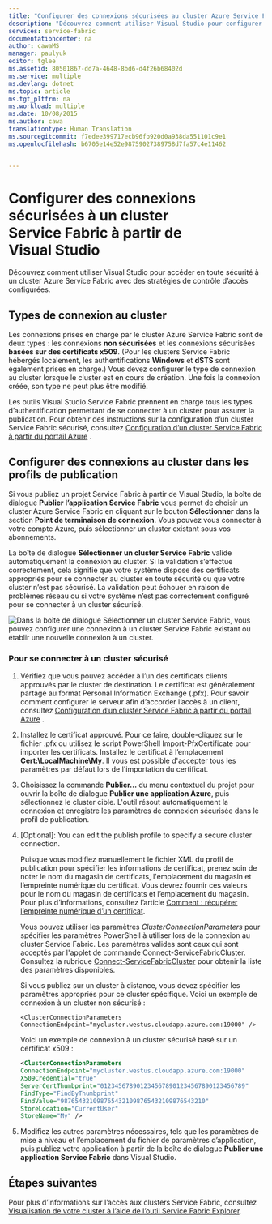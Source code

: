 ```yaml
---
title: "Configurer des connexions sécurisées au cluster Azure Service Fabric | Microsoft Docs"
description: "Découvrez comment utiliser Visual Studio pour configurer des connexions sécurisées prises en charge par le cluster Azure Service Fabric."
services: service-fabric
documentationcenter: na
author: cawaMS
manager: paulyuk
editor: tglee
ms.assetid: 80501867-dd7a-4648-8bd6-d4f26b68402d
ms.service: multiple
ms.devlang: dotnet
ms.topic: article
ms.tgt_pltfrm: na
ms.workload: multiple
ms.date: 10/08/2015
ms.author: cawa
translationtype: Human Translation
ms.sourcegitcommit: f7edee399717ecb96fb920d0a938da551101c9e1
ms.openlocfilehash: b6705e14e52e98759027389758d7fa57c4e11462


---
```

# <a name="configure-secure-connections-to-a-service-fabric-cluster-from-visual-studio"></a>Configurer des connexions sécurisées à un cluster Service Fabric à partir de Visual Studio
Découvrez comment utiliser Visual Studio pour accéder en toute sécurité à un cluster Azure Service Fabric avec des stratégies de contrôle d’accès configurées.

## <a name="cluster-connection-types"></a>Types de connexion au cluster
Les connexions prises en charge par le cluster Azure Service Fabric sont de deux types : les connexions **non sécurisées** et les connexions sécurisées **basées sur des certificats x509**. (Pour les clusters Service Fabric hébergés localement, les authentifications **Windows** et **dSTS** sont également prises en charge.) Vous devez configurer le type de connexion au cluster lorsque le cluster est en cours de création. Une fois la connexion créée, son type ne peut plus être modifié.

Les outils Visual Studio Service Fabric prennent en charge tous les types d’authentification permettant de se connecter à un cluster pour assurer la publication. Pour obtenir des instructions sur la configuration d’un cluster Service Fabric sécurisé, consultez [Configuration d’un cluster Service Fabric à partir du portail Azure](service-fabric-cluster-creation-via-portal.md) .

## <a name="configure-cluster-connections-in-publish-profiles"></a>Configurer des connexions au cluster dans les profils de publication
Si vous publiez un projet Service Fabric à partir de Visual Studio, la boîte de dialogue **Publier l’application Service Fabric** vous permet de choisir un cluster Azure Service Fabric en cliquant sur le bouton **Sélectionner** dans la section **Point de terminaison de connexion**. Vous pouvez vous connecter à votre compte Azure, puis sélectionner un cluster existant sous vos abonnements.



La boîte de dialogue **Sélectionner un cluster Service Fabric** valide automatiquement la connexion au cluster. Si la validation s’effectue correctement, cela signifie que votre système dispose des certificats appropriés pour se connecter au cluster en toute sécurité ou que votre cluster n’est pas sécurisé. La validation peut échouer en raison de problèmes réseau ou si votre système n’est pas correctement configuré pour se connecter à un cluster sécurisé.

![Dans la boîte de dialogue **Sélectionner un cluster Service Fabric**, vous pouvez configurer une connexion à un cluster Service Fabric existant ou établir une nouvelle connexion à un cluster.][selectsfcluster]

### <a name="to-connect-to-a-secure-cluster"></a>Pour se connecter à un cluster sécurisé
1. Vérifiez que vous pouvez accéder à l’un des certificats clients approuvés par le cluster de destination. Le certificat est généralement partagé au format Personal Information Exchange (.pfx). Pour savoir comment configurer le serveur afin d’accorder l’accès à un client, consultez [Configuration d’un cluster Service Fabric à partir du portail Azure](service-fabric-cluster-creation-via-portal.md) .
2. Installez le certificat approuvé. Pour ce faire, double-cliquez sur le fichier .pfx ou utilisez le script PowerShell Import-PfxCertificate pour importer les certificats. Installez le certificat à l’emplacement **Cert:\LocalMachine\My**. Il vous est possible d'accepter tous les paramètres par défaut lors de l'importation du certificat.
3. Choisissez la commande **Publier...** du menu contextuel du projet pour ouvrir la boîte de dialogue **Publier une application Azure**, puis sélectionnez le cluster cible. L'outil résout automatiquement la connexion et enregistre les paramètres de connexion sécurisée dans le profil de publication.
4. [Optional]: You can edit the publish profile to specify a secure cluster connection.
   
   Puisque vous modifiez manuellement le fichier XML du profil de publication pour spécifier les informations de certificat, prenez soin de noter le nom du magasin de certificats, l'emplacement du magasin et l’empreinte numérique du certificat. Vous devrez fournir ces valeurs pour le nom du magasin de certificats et l’emplacement du magasin. Pour plus d’informations, consultez l’article [Comment : récupérer l’empreinte numérique d’un certificat](https://msdn.microsoft.com/library/ms734695\(v=vs.110\).aspx).
   
   Vous pouvez utiliser les paramètres *ClusterConnectionParameters* pour spécifier les paramètres PowerShell à utiliser lors de la connexion au cluster Service Fabric. Les paramètres valides sont ceux qui sont acceptés par l'applet de commande Connect-ServiceFabricCluster. Consultez la rubrique [Connect-ServiceFabricCluster](https://msdn.microsoft.com/library/mt125938.aspx) pour obtenir la liste des paramètres disponibles.
   
   Si vous publiez sur un cluster à distance, vous devez spécifier les paramètres appropriés pour ce cluster spécifique. Voici un exemple de connexion à un cluster non sécurisé :
   
   `<ClusterConnectionParameters ConnectionEndpoint="mycluster.westus.cloudapp.azure.com:19000" />`
   
   Voici un exemple de connexion à un cluster sécurisé basé sur un certificat x509 :
   
   ```xml
   <ClusterConnectionParameters
   ConnectionEndpoint="mycluster.westus.cloudapp.azure.com:19000"
   X509Credential="true"
   ServerCertThumbprint="0123456789012345678901234567890123456789"
   FindType="FindByThumbprint"
   FindValue="9876543210987654321098765432109876543210"
   StoreLocation="CurrentUser"
   StoreName="My" />
   ```
5. Modifiez les autres paramètres nécessaires, tels que les paramètres de mise à niveau et l’emplacement du fichier de paramètres d’application, puis publiez votre application à partir de la boîte de dialogue **Publier une application Service Fabric** dans Visual Studio.

## <a name="next-steps"></a>Étapes suivantes
Pour plus d’informations sur l’accès aux clusters Service Fabric, consultez [Visualisation de votre cluster à l’aide de l’outil Service Fabric Explorer](service-fabric-visualizing-your-cluster.md).

<!--Image references-->
[publishdialog]:./media/service-fabric-visualstudio-configure-secure-connections/publishdialog.png
[selectsfcluster]:./media/service-fabric-visualstudio-configure-secure-connections/selectsfcluster.png



<!--HONumber=Jan17_HO4-->


